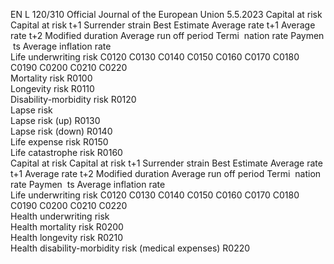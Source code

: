 EN  L 120/310 Official Journal of the European Union 5.5.2023
 Capital at risk  Capital at risk 
t+1  Surrender 
strain  Best Estimate  Average rate t+1  Average 
rate t+2  Modified 
duration  Average 
run off 
period  Termi ­
nation 
rate  Paymen ­
ts Average 
inflation 
rate  
Life underwriting risk  C0120  C0130  C0140  C0150  C0160  C0170  C0180  C0190  C0200  C0210  C0220  
Mortality risk  R0100  
Longevity risk  R0110  
Disability-morbidity risk  R0120  
Lapse risk  
Lapse risk (up)  R0130  
Lapse risk (down)  R0140  
Life expense risk  R0150  
Life catastrophe risk  R0160  
Capital at risk  Capital at risk 
t+1  Surrender 
strain  Best Estimate  Average rate t+1  Average 
rate t+2  Modified 
duration  Average 
run off 
period  Termi ­
nation 
rate  Paymen ­
ts Average 
inflation 
rate  
Life underwriting risk  C0120  C0130  C0140  C0150  C0160  C0170  C0180  C0190  C0200  C0210  C0220  
Health underwriting risk  
Health mortality risk  R0200  
Health longevity risk  R0210  
Health disability-morbidity 
risk (medical expenses)  R0220
